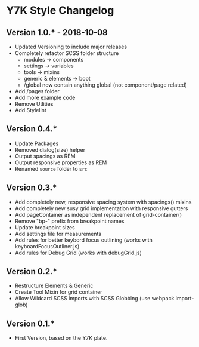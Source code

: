 # Y7K Style Changelog

## Version 1.0.* - 2018-10-08
* Updated Versioning to include major releases
* Completely refactor SCSS folder structure
    - modules -> components
    - settings -> variables
    - tools -> mixins
    - generic & elements -> boot
    - /global now contain anything global (not component/page related)
* Add /pages folder
* Add more example code
* Remove Utlities
* Add Stylelint


## Version 0.4.*
* Update Packages
* Removed dialog(size) helper
* Output spacings as REM
* Output responsive properties as REM
* Renamed `source` folder to `src`

## Version 0.3.*
* Add completely new, responsive spacing system with spacings() mixins
* Add completely new susy grid implementation with responsive gutters
* Add pageContainer as independent replacement of grid-container()
* Remove "bp-" prefix from breakpoint names
* Update breakpoint sizes
* Add settings file for measurements
* Add rules for better keybord focus outlining (works with keyboardFocusOutliner.js)
* Add rules for Debug Grid (works with debugGrid.js)

## Version 0.2.*
* Restructure Elements & Generic
* Create Tool Mixin for grid container
* Allow Wildcard SCSS imports with SCSS Globbing (use webpack import-glob)

## Version 0.1.*
* First Version, based on the Y7K plate.
